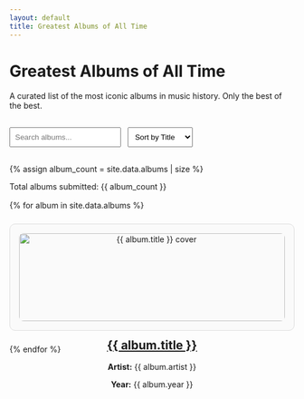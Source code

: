 ```yaml
---
layout: default
title: Greatest Albums of All Time
---
```


<h1>Greatest Albums of All Time</h1>
<p>A curated list of the most iconic albums in music history. Only the best of the best.</p>

<input type="text" id="searchInput" placeholder="Search albums..." onkeyup="filterAlbums()">
<select id="sortSelect" onchange="sortAlbums()">
  <option value="title">Sort by Title</option>
  <option value="artist">Sort by Artist</option>
  <option value="year">Sort by Year</option>
</select>

{% assign album_count = site.data.albums | size %}
<p>Total albums submitted: {{ album_count }}</p>

<div class="album-list">
  {% for album in site.data.albums %}
    <div class="album">
      <img src="{{ album.cover }}" alt="{{ album.title }} cover" class="album-cover">
      <h2 class="title"><a href="{{ album.link }}" target="_blank">{{ album.title }}</a></h2>
      <p class="artist"><strong>Artist:</strong> {{ album.artist }}</p>
      <p class="year"><strong>Year:</strong> {{ album.year }}</p>
    </div>
  {% endfor %}
</div>

<style>
.album-list {
  display: grid;
  grid-template-columns: repeat(auto-fill, minmax(250px, 1fr));
  gap: 1.5rem;
  margin-top: 1rem;
}
.album {
  padding: 1rem;
  border: 1px solid #ddd;
  border-radius: 10px;
  text-align: center;
  background-color: #fafafa;
}
.album-cover {
  width: 100%;
  height: auto;
  border-radius: 8px;
}
input, select {
  margin: 1rem 0.5rem 1rem 0;
  padding: 0.5rem;
}
</style>

<script>
function filterAlbums() {
  let input = document.getElementById('searchInput').value.toLowerCase();
  let albums = document.querySelectorAll('.album');
  albums.forEach(album => {
    const text = album.textContent.toLowerCase();
    album.style.display = text.includes(input) ? '' : 'none';
  });
}

function sortAlbums() {
  const criteria = document.getElementById('sortSelect').value;
  const container = document.querySelector('.album-list');
  const albums = Array.from(container.children);

  albums.sort((a, b) => {
    let aVal = a.querySelector(`.${criteria}`).textContent.toLowerCase();
    let bVal = b.querySelector(`.${criteria}`).textContent.toLowerCase();
    return aVal.localeCompare(bVal);
  });

  albums.forEach(album => container.appendChild(album));
}
</script>
